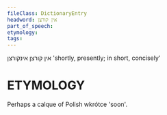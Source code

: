 ```yaml
---
fileClass: DictionaryEntry
headword: אין קורצן
part_of_speech: 
etymology: 
tags: 
---
```

אין קורצן
אינקורצן
'shortly, presently; in short, concisely'

ETYMOLOGY
===========
Perhaps a calque of Polish wkrótce 'soon'. 